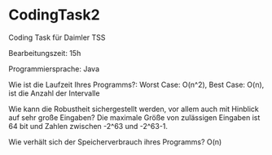# CodingTask2
Coding Task für Daimler TSS

Bearbeitungszeit: 15h

Programmiersprache: Java

Wie ist die Laufzeit Ihres Programms?: Worst Case: O(n^2), Best Case: O(n),  ist die Anzahl der Intervalle

Wie kann die Robustheit sichergestellt werden, vor allem auch mit Hinblick auf sehr große Eingaben? Die maximale Größe von zulässigen Eingaben ist 64 bit und Zahlen zwischen -2^63 und -2^63-1. 

Wie verhält sich der Speicherverbrauch ihres Programms? O(n)

